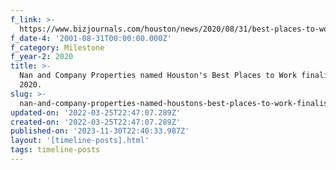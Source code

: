 ```yaml
---
f_link: >-
  https://www.bizjournals.com/houston/news/2020/08/31/best-places-to-work-2020-finalists.html
f_date-4: '2001-08-31T00:00:00.000Z'
f_category: Milestone
f_year-2: 2020
title: >-
  Nan and Company Properties named Houston's Best Places to Work finalist for
  2020.
slug: >-
  nan-and-company-properties-named-houstons-best-places-to-work-finalist-for-2020
updated-on: '2022-03-25T22:47:07.289Z'
created-on: '2022-03-25T22:47:07.289Z'
published-on: '2023-11-30T22:40:33.987Z'
layout: '[timeline-posts].html'
tags: timeline-posts
---
```



